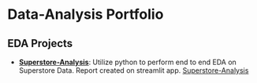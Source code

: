 # Data-Analysis Portfolio
## EDA Projects 
* __[Superstore-Analysis](https://github.com/MuaazAbuZaid/Data-Analysis/tree/main/Superstore-Analysis)__:
Utilize python to perform end to end EDA on Superstore Data.
Report created on streamlit app. [Superstore-Analysis](https://muaazabuzaid-data-analysis-superstore-analysishome-h4myg8.streamlit.app/)
